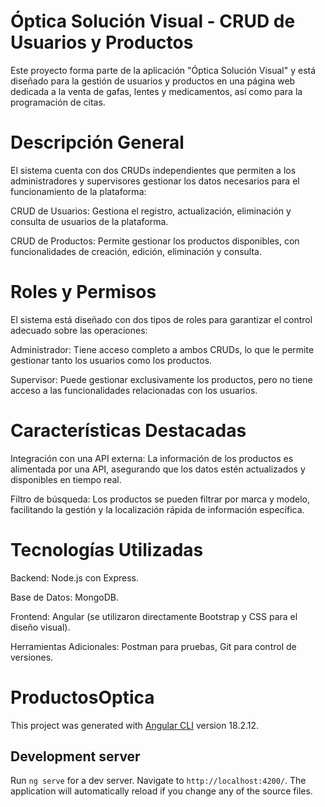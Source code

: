 # Óptica Solución Visual - CRUD de Usuarios y Productos

Este proyecto forma parte de la aplicación "Óptica Solución Visual" y está diseñado para la gestión de usuarios y productos en una página web dedicada a la venta de gafas, lentes y medicamentos, así como para la programación de citas.

# Descripción General

El sistema cuenta con dos CRUDs independientes que permiten a los administradores y supervisores gestionar los datos necesarios para el funcionamiento de la plataforma:

CRUD de Usuarios: Gestiona el registro, actualización, eliminación y consulta de usuarios de la plataforma.

CRUD de Productos: Permite gestionar los productos disponibles, con funcionalidades de creación, edición, eliminación y consulta.

# Roles y Permisos

El sistema está diseñado con dos tipos de roles para garantizar el control adecuado sobre las operaciones:

Administrador: Tiene acceso completo a ambos CRUDs, lo que le permite gestionar tanto los usuarios como los productos.

Supervisor: Puede gestionar exclusivamente los productos, pero no tiene acceso a las funcionalidades relacionadas con los usuarios.

# Características Destacadas

Integración con una API externa: La información de los productos es alimentada por una API, asegurando que los datos estén actualizados y disponibles en tiempo real.

Filtro de búsqueda: Los productos se pueden filtrar por marca y modelo, facilitando la gestión y la localización rápida de información específica.

# Tecnologías Utilizadas

Backend: Node.js con Express.

Base de Datos: MongoDB.

Frontend: Angular (se utilizaron directamente Bootstrap y CSS para el diseño visual).

Herramientas Adicionales: Postman para pruebas, Git para control de versiones.


# ProductosOptica

This project was generated with [Angular CLI](https://github.com/angular/angular-cli) version 18.2.12.

## Development server

Run `ng serve` for a dev server. Navigate to `http://localhost:4200/`. The application will automatically reload if you change any of the source files.

